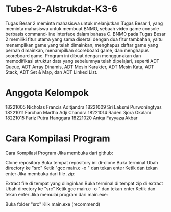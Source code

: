 # Tubes-2-Alstrukdat-K3-6
Tugas Besar 2 meminta mahasiswa untuk melanjutkan Tugas Besar 1, yang meminta mahasiswa untuk membuat BNMO, sebuah video game console berbasis command-line interface dalam bahasa C. BNMO pada Tugas Besar 2 memiliki fitur utama yang sama disertai dengan dua fitur tambahan, yaitu menampilkan game yang telah dimainkan, menghapus daftar game yang pernah dimainkan, menampilkan scoreboard game, dan menghapus scoreboard game. Program ini dibuat dengan menggunakan dan memodifikasi struktur data yang sebelumnya telah dipelajari, seperti ADT Queue, ADT Array Dinamis, ADT Mesin Karakter, ADT Mesin Kata, ADT Stack, ADT Set & Map, dan ADT Linked List.

# Anggota Kelompok
18221005 Nicholas Francis Aditjandra
18221009 Sri Laksmi Purwoningtyas
18221011 Farchan Martha Adji Chandra
18221014 Raden Sjora Okalani
18221015 Fariz Putra Hanggara
18221020 Aniqa Fayyaza Akbar

# Cara Kompilasi Program
Cara Kompilasi Program Jika membuka dari github:

Clone repository
Buka tempat repository ini di-clone
Buka terminal
Ubah directory ke "src"
Ketik "gcc main.c -o " dan tekan enter
Ketik dan tekan enter
Jika membuka dari file .zip:

Extract file di tempat yang diinginkan
Buka terminal di tempat zip di extract
Ubah directory ke "src"
Ketik gcc main.c -o " dan tekan enter
Ketik dan tekan enter
Jika memulai program dari main.exe:

Buka folder "src"
Klik main.exe (recommend)
